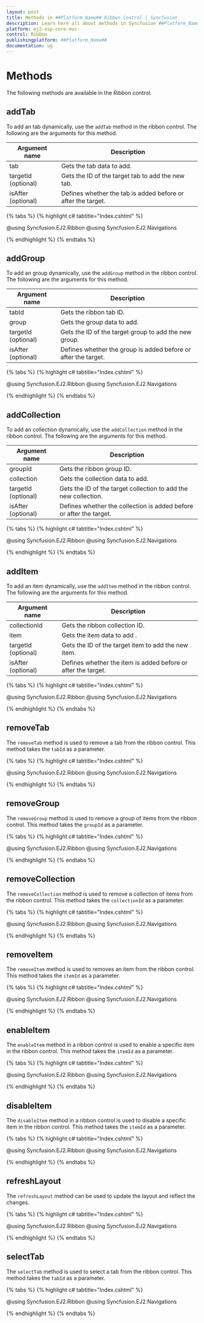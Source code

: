 ```yaml
---
layout: post
title: Methods in ##Platform_Name## Ribbon Control | Syncfusion
description: Learn here all about methods in Syncfusion ##Platform_Name## Ribbon control of Syncfusion Essential JS 2 and more.
platform: ej2-asp-core-mvc
control: Ribbon
publishingplatform: ##Platform_Name##
documentation: ug
---
```


# Methods

The following methods are available in the Ribbon control.

## addTab

To add an tab dynamically, use the `addTab` method in the ribbon control. The following are the arguments for this method.

|   Argument name      |   Description                            |
|----------------------| -----------------------------------------|
|     tab              |    Gets the tab data to add.|
|     targetId (optional)|    Gets the ID of the target tab to add the new tab.|
|     isAfter (optional)|     Defines whether the tab is added before or after the target.|

{% tabs %}
{% highlight c# tabtitle="Index.cshtml" %}

@using Syncfusion.EJ2.Ribbon
@using Syncfusion.EJ2.Navigations

<ejs-button id="addTab" content="AddTab" onclick="addTab()" isPrimary="true"></ejs-button>

<ejs-ribbon id="ribbon">
    <e-ribbon-tabs>
        <e-ribbon-tab header="Home">
            <e-ribbon-groups>
                <e-ribbon-group header="Font">
                    <e-ribbon-collections>
                        <e-ribbon-collection>
                            <e-ribbon-items>
                                <e-ribbon-item type=Button>
                                    <e-ribbon-buttonsettings iconCss="e-icons e-cut" content="Cut"></e-ribbon-buttonsettings>
                                </e-ribbon-item>
                            </e-ribbon-items>
                        </e-ribbon-collection>
                    </e-ribbon-collections>
                </e-ribbon-group>
            </e-ribbon-groups>
        </e-ribbon-tab>
    </e-ribbon-tabs>
</ejs-ribbon>

<script>
    function addTab() {
        var ribbonObj = document.getElementById("ribbon").ej2_instances[0];
        let newTab = {
            header: "Insert",
            id: "tab"
        };
        ribbonObj.addTab(newTab);
    }
</script>

{% endhighlight %}
{% endtabs %}

## addGroup

To add an group dynamically, use the `addGroup` method in the ribbon control. The following are the arguments for this method.

|   Argument name      |   Description                            |
|----------------------| -----------------------------------------|
|     tabId            |    Gets the ribbon tab ID.|
|     group            |    Gets the group data to add.|
|     targetId (optional)|    Gets the ID of the target group to add the new group.|
|     isAfter (optional)|     Defines whether the group is added before or after the target.|

{% tabs %}
{% highlight c# tabtitle="Index.cshtml" %}

@using Syncfusion.EJ2.Ribbon
@using Syncfusion.EJ2.Navigations

<ejs-button id="addGroup" content="AddGroup" onclick="addGroup()" isPrimary="true"></ejs-button>

<ejs-ribbon id="ribbon">
    <e-ribbon-tabs>
        <e-ribbon-tab header="Home" id="homeTab">
            <e-ribbon-groups>
                <e-ribbon-group header="Font">
                    <e-ribbon-collections>
                        <e-ribbon-collection>
                            <e-ribbon-items>
                                <e-ribbon-item type=Button>
                                    <e-ribbon-buttonsettings iconCss="e-icons e-cut" content="Cut"></e-ribbon-buttonsettings>
                                </e-ribbon-item>
                            </e-ribbon-items>
                        </e-ribbon-collection>
                    </e-ribbon-collections>
                </e-ribbon-group>
            </e-ribbon-groups>
        </e-ribbon-tab>
    </e-ribbon-tabs>
</ejs-ribbon>

<script>
    function addGroup() {
        var ribbonObj = document.getElementById("ribbon").ej2_instances[0];
        let newGroup = {
            header: "newGroup",
            id: "insertGroup"
        }
        ribbonObj.addGroup("homeTab", newGroup);
    }
</script>

{% endhighlight %}
{% endtabs %}

## addCollection

To add an collection dynamically, use the `addCollection` method in the ribbon control. The following are the arguments for this method.

|   Argument name      |   Description                            |
|----------------------| -----------------------------------------|
|     groupId          |    Gets the ribbon group ID.|
|     collection       |    Gets the collection data to add.|
|     targetId (optional)|    Gets the ID of the target collection to add the new collection.|
|     isAfter (optional)|     Defines whether the collection is added before or after the target.|

{% tabs %}
{% highlight c# tabtitle="Index.cshtml" %}

@using Syncfusion.EJ2.Ribbon
@using Syncfusion.EJ2.Navigations

<ejs-button id="addCollection" content="AddCollection" onclick="addCollection()" isPrimary="true"></ejs-button>

<ejs-ribbon id="ribbon">
    <e-ribbon-tabs>
        <e-ribbon-tab header="Home">
            <e-ribbon-groups>
                <e-ribbon-group header="Font" id="fontGroup">
                    <e-ribbon-collections>
                        <e-ribbon-collection>
                            <e-ribbon-items>
                                <e-ribbon-item type=Button>
                                    <e-ribbon-buttonsettings iconCss="e-icons e-cut" content="Cut"></e-ribbon-buttonsettings>
                                </e-ribbon-item>
                            </e-ribbon-items>
                        </e-ribbon-collection>
                    </e-ribbon-collections>
                </e-ribbon-group>
            </e-ribbon-groups>
        </e-ribbon-tab>
    </e-ribbon-tabs>
</ejs-ribbon>

<script>
    function addCollection() {
        var ribbonObj = document.getElementById("ribbon").ej2_instances[0];
        let newCollection = {
            id: "insertCollection",
            items: [
                {
                    type: "Button",
                    buttonSettings: {
                    content: "Edit",
                    iconCss: "e-icons e-edit"
                    }
                },
                {
                    type: "ColorPicker",
                    colorPickerSettings: {
                        value: "035a"
                    }
                }
            ]
        }
    ribbonObj.addCollection("fontGroup", newCollection)
    }
</script>

{% endhighlight %}
{% endtabs %}

## addItem

To add an item dynamically, use the `addItem` method in the ribbon control. The following are the arguments for this method.

|   Argument name      |   Description                            |
|----------------------| -----------------------------------------|
|     collectionId     |    Gets the ribbon collection ID.|
|     item             |    Gets the item data to add .|
|     targetId (optional)|    Gets the ID of the target item to add the new item.|
|     isAfter (optional)|     Defines whether the item is added before or after the target.|

{% tabs %}
{% highlight c# tabtitle="Index.cshtml" %}

@using Syncfusion.EJ2.Ribbon
@using Syncfusion.EJ2.Navigations

<ejs-button id="addItem" content="AddItem" onclick="addItem()" isPrimary="true"></ejs-button>

<ejs-ribbon id="ribbon">
    <e-ribbon-tabs>
        <e-ribbon-tab header="Home" id="homeTab">
            <e-ribbon-groups>
                <e-ribbon-group header="Font" id="fontGroup" orientation="Column">
                    <e-ribbon-collections>
                        <e-ribbon-collection id="buttonCollection">
                            <e-ribbon-items>
                                <e-ribbon-item type=Button allowedSizes="Medium">
                                    <e-ribbon-buttonsettings iconCss="e-icons e-cut" content="Cut"></e-ribbon-buttonsettings>
                                </e-ribbon-item>
                            </e-ribbon-items>
                        </e-ribbon-collection>
                    </e-ribbon-collections>
                </e-ribbon-group>
            </e-ribbon-groups>
        </e-ribbon-tab>
    </e-ribbon-tabs>
</ejs-ribbon>

<script>
    function addItem() {
        var ribbonObj = document.getElementById("ribbon").ej2_instances[0];
        let newItem = {
            id: "insertItem",
            type: "ColorPicker",
            colorPickerSettings: {
                value: "035a"
            }
        }
        ribbonObj.addItem("buttonCollection", newItem)
    }
</script>

{% endhighlight %}
{% endtabs %}

## removeTab

The `removeTab` method is used to remove a tab from the ribbon control. This method takes the `tabId` as a parameter.

{% tabs %}
{% highlight c# tabtitle="Index.cshtml" %}

@using Syncfusion.EJ2.Ribbon
@using Syncfusion.EJ2.Navigations

<ejs-button id="removeTab" content="RemoveTab" onclick="removeTab()" isPrimary="true"></ejs-button>

<ejs-ribbon id="ribbon">
    <e-ribbon-tabs>
        <e-ribbon-tab header="Home" id="homeTab">
            <e-ribbon-groups>
                <e-ribbon-group header="Font">
                    <e-ribbon-collections>
                        <e-ribbon-collection>
                            <e-ribbon-items>
                                <e-ribbon-item type=Button>
                                    <e-ribbon-buttonsettings iconCss="e-icons e-cut" content="Cut"></e-ribbon-buttonsettings>
                                </e-ribbon-item>
                            </e-ribbon-items>
                        </e-ribbon-collection>
                    </e-ribbon-collections>
                </e-ribbon-group>
            </e-ribbon-groups>
        </e-ribbon-tab>
        <e-ribbon-tab header="Insert" id="insertTab">
        </e-ribbon-tab>
    </e-ribbon-tabs>
</ejs-ribbon>

<script>
    function removeTab() {
        var ribbonObj = document.getElementById("ribbon").ej2_instances[0];
        ribbonObj.removeTab("insertTab")
    }
</script>

{% endhighlight %}
{% endtabs %}

## removeGroup

The `removeGroup` method is used to remove a group of items from the ribbon control. This method takes the `groupId` as a parameter.

{% tabs %}
{% highlight c# tabtitle="Index.cshtml" %}

@using Syncfusion.EJ2.Ribbon
@using Syncfusion.EJ2.Navigations

<ejs-button id="removeGroup" content="RemoveGroup" onclick="removeGroup()" isPrimary="true"></ejs-button>

<ejs-ribbon id="ribbon">
    <e-ribbon-tabs>
        <e-ribbon-tab header="Home">
            <e-ribbon-groups>
                <e-ribbon-group header="Font" id="buttonGroup">
                    <e-ribbon-collections>
                        <e-ribbon-collection>
                            <e-ribbon-items>
                                <e-ribbon-item displayOptions=Auto type=Button>
                                    <e-ribbon-buttonsettings iconCss="e-icons e-cut" content="Cut"></e-ribbon-buttonsettings>
                                </e-ribbon-item>
                            </e-ribbon-items>
                        </e-ribbon-collection>
                    </e-ribbon-collections>
                </e-ribbon-group>
                <e-ribbon-group header="ClipBoard" id="clipBoard">
                </e-ribbon-group>
            </e-ribbon-groups>
        </e-ribbon-tab>
    </e-ribbon-tabs>
</ejs-ribbon>

<script>
    function removeGroup() {
        var ribbonObj = document.getElementById("ribbon").ej2_instances[0];
        ribbonObj.removeGroup("clipBoard");
    }
</script>

{% endhighlight %}
{% endtabs %}

## removeCollection

The `removeCollection` method is used to remove a collection of items from the ribbon control. This method takes the `collectionId` as a parameter.

{% tabs %}
{% highlight c# tabtitle="Index.cshtml" %}

@using Syncfusion.EJ2.Ribbon
@using Syncfusion.EJ2.Navigations

<ejs-button id="removeCollection" content="RemoveCollection" onclick="removeCollection()" isPrimary="true"></ejs-button>

<ejs-ribbon id="ribbon">
    <e-ribbon-tabs>
        <e-ribbon-tab header="Home">
            <e-ribbon-groups>
                <e-ribbon-group header="Font">
                    <e-ribbon-collections>
                        <e-ribbon-collection id="buttonCollection">
                            <e-ribbon-items>
                                <e-ribbon-item type=Button>
                                    <e-ribbon-buttonsettings iconCss="e-icons e-cut" content="Cut"></e-ribbon-buttonsettings>
                                </e-ribbon-item>
                            </e-ribbon-items>
                        </e-ribbon-collection>
                        <e-ribbon-collection id="colorPickerCollection">
                            <e-ribbon-items>
                                <e-ribbon-item type=ColorPicker>
                                    <e-ribbon-colorpickersettings value="035a"></e-ribbon-colorpickersettings>
                                </e-ribbon-item>
                            </e-ribbon-items>
                        </e-ribbon-collection>
                    </e-ribbon-collections>
                </e-ribbon-group>
            </e-ribbon-groups>
        </e-ribbon-tab>
    </e-ribbon-tabs>
</ejs-ribbon>

<script>
    function removeCollection() {
        var ribbonObj = document.getElementById("ribbon").ej2_instances[0];
        ribbonObj.removeCollection("colorPickerCollection");
    }
</script>

{% endhighlight %}
{% endtabs %}

## removeItem

The `removeItem` method is used to removes an item from the ribbon control. This method takes the `itemId` as a parameter.

{% tabs %}
{% highlight c# tabtitle="Index.cshtml" %}

@using Syncfusion.EJ2.Ribbon
@using Syncfusion.EJ2.Navigations

<ejs-button id="removeItem" content="RemoveItem" onclick="removeItem()" isPrimary="true"></ejs-button>

<ejs-ribbon id="ribbon">
    <e-ribbon-tabs>
        <e-ribbon-tab header="Home">
            <e-ribbon-groups>
                <e-ribbon-group header="Font">
                    <e-ribbon-collections>
                        <e-ribbon-collection>
                            <e-ribbon-items>
                                <e-ribbon-item type=Button id="cutItem">
                                    <e-ribbon-buttonsettings iconCss="e-icons e-cut" content="Cut"></e-ribbon-buttonsettings>
                                </e-ribbon-item>
                                <e-ribbon-item type=Button id="copyItem">
                                    <e-ribbon-buttonsettings iconCss="e-icons e-copy" content="Copy"></e-ribbon-buttonsettings>
                                </e-ribbon-item>
                            </e-ribbon-items>
                        </e-ribbon-collection>
                    </e-ribbon-collections>
                </e-ribbon-group>
            </e-ribbon-groups>
        </e-ribbon-tab>
    </e-ribbon-tabs>
</ejs-ribbon>

<script>
    function removeItem() {
        var ribbonObj = document.getElementById("ribbon").ej2_instances[0];
        ribbonObj.removeItem("copyItem")
    }
</script>

{% endhighlight %}
{% endtabs %}

## enableItem

The `enableItem` method in a ribbon control is used to enable a specific item in the ribbon control. This method takes the `itemId` as a parameter.

{% tabs %}
{% highlight c# tabtitle="Index.cshtml" %}

@using Syncfusion.EJ2.Ribbon
@using Syncfusion.EJ2.Navigations

<ejs-button id="enableItem" content="EnableItem" onclick="enableItem()" isPrimary="true"></ejs-button>

<ejs-ribbon id="ribbon">
    <e-ribbon-tabs>
        <e-ribbon-tab header="Home">
            <e-ribbon-groups>
                <e-ribbon-group header="Font">
                    <e-ribbon-collections>
                        <e-ribbon-collection>
                            <e-ribbon-items>
                                <e-ribbon-item type=Button disabled=true id="cutItem">
                                    <e-ribbon-buttonsettings iconCss="e-icons e-cut" content="Cut"></e-ribbon-buttonsettings>
                                </e-ribbon-item>
                            </e-ribbon-items>
                        </e-ribbon-collection>
                    </e-ribbon-collections>
                </e-ribbon-group>
            </e-ribbon-groups>
        </e-ribbon-tab>
    </e-ribbon-tabs>
</ejs-ribbon>

<script>
    function enableItem() {
        var ribbonObj = document.getElementById("ribbon").ej2_instances[0];
        ribbonObj.enableItem("cutItem")
    }
</script>

{% endhighlight %}
{% endtabs %}

## disableItem

The `disableItem` method in a ribbon control is used to disable a specific item in the ribbon control. This method takes the `itemId` as a parameter.

{% tabs %}
{% highlight c# tabtitle="Index.cshtml" %}

@using Syncfusion.EJ2.Ribbon
@using Syncfusion.EJ2.Navigations

<ejs-button id="disableItem" content="DisableItem" onclick="disableItem()" isPrimary="true"></ejs-button>

<ejs-ribbon id="ribbon">
    <e-ribbon-tabs>
        <e-ribbon-tab header="Home">
            <e-ribbon-groups>
                <e-ribbon-group header="Font">
                    <e-ribbon-collections>
                        <e-ribbon-collection>
                            <e-ribbon-items>
                                <e-ribbon-item type=Button id="cutItem">
                                    <e-ribbon-buttonsettings iconCss="e-icons e-cut" content="Cut"></e-ribbon-buttonsettings>
                                </e-ribbon-item>
                            </e-ribbon-items>
                        </e-ribbon-collection>
                    </e-ribbon-collections>
                </e-ribbon-group>
            </e-ribbon-groups>
        </e-ribbon-tab>
    </e-ribbon-tabs>
</ejs-ribbon>

<script>
    function disableItem() {
        var ribbonObj = document.getElementById("ribbon").ej2_instances[0];
        ribbonObj.disableItem("cutItem")
    }
</script>

{% endhighlight %}
{% endtabs %}

## refreshLayout

The `refreshLayout` method can be used to update the layout and reflect the changes.

{% tabs %}
{% highlight c# tabtitle="Index.cshtml" %}

@using Syncfusion.EJ2.Ribbon
@using Syncfusion.EJ2.Navigations

<ejs-button id="refresh" content="Refresh" onclick="refreshLayout()" isPrimary="true"></ejs-button>

<ejs-ribbon id="ribbon" activeLayout="Classic">
    <e-ribbon-tabs>
        <e-ribbon-tab header="Home" id="homeTab">
            <e-ribbon-groups>
                <e-ribbon-group header="Font" id="fontGroup" orientation="Column">
                    <e-ribbon-collections>
                        <e-ribbon-collection id="buttonCollection">
                            <e-ribbon-items>
                                <e-ribbon-item type=Button id="cutButton" allowedSizes="Medium">
                                    <e-ribbon-buttonsettings iconCss="e-icons e-cut" content="Cut"></e-ribbon-buttonsettings>
                                </e-ribbon-item>
                            </e-ribbon-items>
                        </e-ribbon-collection>
                    </e-ribbon-collections>
                </e-ribbon-group>
            </e-ribbon-groups>
        </e-ribbon-tab>
    </e-ribbon-tabs>
</ejs-ribbon>

<script>
    function refreshLayout() {
        var ribbonObj = document.getElementById("ribbon").ej2_instances[0];
        ribbonObj.activeLayout = "Simplified";
        ribbonObj.refreshLayout();
    }
</script>

{% endhighlight %}
{% endtabs %}

## selectTab

The `selectTab` method is used to select a tab from the ribbon control. This method takes the `tabId` as a parameter.

{% tabs %}
{% highlight c# tabtitle="Index.cshtml" %}

@using Syncfusion.EJ2.Ribbon
@using Syncfusion.EJ2.Navigations

<ejs-button id="selectTab" content="selectTab" onclick="selectTab()" isPrimary="true"></ejs-button>

<ejs-ribbon id="ribbon">
    <e-ribbon-tabs>
        <e-ribbon-tab header="Home" id="homeTab">
            <e-ribbon-groups>
                <e-ribbon-group header="Font">
                    <e-ribbon-collections>
                        <e-ribbon-collection>
                            <e-ribbon-items>
                                <e-ribbon-item type=Button>
                                    <e-ribbon-buttonsettings iconCss="e-icons e-cut" content="Cut"></e-ribbon-buttonsettings>
                                </e-ribbon-item>
                            </e-ribbon-items>
                        </e-ribbon-collection>
                    </e-ribbon-collections>
                </e-ribbon-group>
            </e-ribbon-groups>
        </e-ribbon-tab>
        <e-ribbon-tab header="Insert" id="insertTab">
        </e-ribbon-tab>
    </e-ribbon-tabs>
</ejs-ribbon>

<script>
    function selectTab() {
        var ribbonObj = document.getElementById("ribbon").ej2_instances[0];
        ribbonObj.selectTab("insertTab")
    }
</script>

{% endhighlight %}
{% endtabs %}